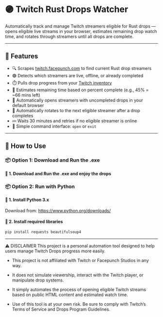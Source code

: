# 🟣 Twitch Rust Drops Watcher

Automatically track and manage Twitch streamers eligible for Rust drops — opens eligible live streams in your browser, estimates remaining drop watch time, and rotates through streamers until all drops are complete.

---

## 🎯 Features

- 🔍 Scrapes [twitch.facepunch.com](https://twitch.facepunch.com) to find current Rust drop streamers
- 🟢 Detects which streamers are live, offline, or already completed
- ⏱️ Pulls drop progress from your [Twitch inventory](https://www.twitch.tv/drops/inventory)
- 🧮 Estimates remaining time based on percent complete (e.g., 45% = ~66 mins left)
- 🎥 Automatically opens streamers with uncompleted drops in your default browser
- 🔁 Automatically rotates to the next eligible streamer after a drop completes
- 💤 Waits 30 minutes and retries if no eligible streamer is online
- 💬 Simple command interface: `open` or `exit`

---

## 🚀 How to Use

### 📦 Option 1: Download and Run the .exe

#### 🔹 1. Download and Run the .exe and enjoy the drops

### 📦 Option 2: Run with Python

#### 🔹 1. Install Python 3.x  
Download from: https://www.python.org/downloads/

#### 🔹 2. Install required libraries
```bash
pip install requests beautifulsoup4
```
---

⚠️ DISCLAIMER
This project is a personal automation tool designed to help users manage Twitch Drops progress more easily.

- This project is not affiliated with Twitch or Facepunch Studios in any way.

- It does not simulate viewership, interact with the Twitch player, or manipulate drop systems.

- It simply automates the process of opening eligible Twitch streams based on public HTML content and estimated watch time.

- Use of this tool is at your own risk. Be sure to comply with Twitch’s Terms of Service and Drops Program Guidelines.




